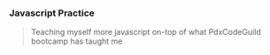 ### Javascript Practice
> Teaching myself more javascript on-top of what PdxCodeGuild bootcamp has taught me


